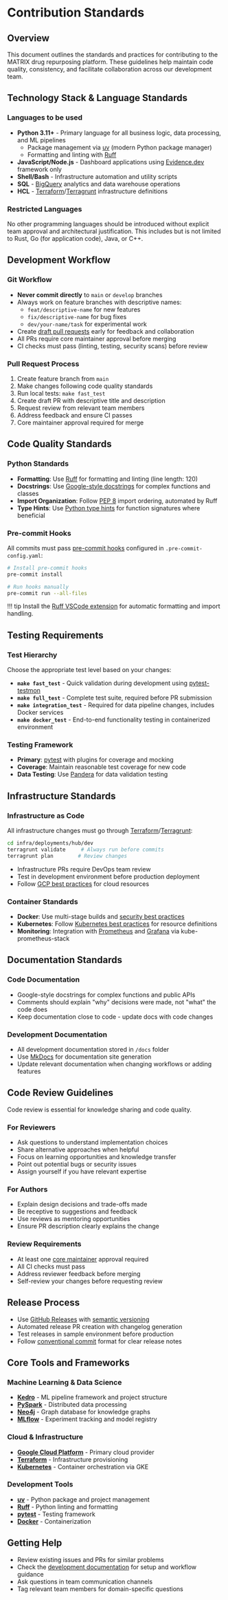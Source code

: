 # Contribution Standards

## Overview

This document outlines the standards and practices for contributing to the MATRIX drug repurposing platform. These guidelines help maintain code quality, consistency, and facilitate collaboration across our development team.

## Technology Stack & Language Standards

### Languages to be used

- **Python 3.11+** - Primary language for all business logic, data processing, and ML pipelines
  - Package management via [uv](https://docs.astral.sh/uv/) (modern Python package manager)
  - Formatting and linting with [Ruff](https://docs.astral.sh/ruff/)
- **JavaScript/Node.js** - Dashboard applications using [Evidence.dev](https://evidence.dev/) framework only
- **Shell/Bash** - Infrastructure automation and utility scripts
- **SQL** - [BigQuery](https://cloud.google.com/bigquery/docs) analytics and data warehouse operations
- **HCL** - [Terraform](https://www.terraform.io/docs)/[Terragrunt](https://terragrunt.gruntwork.io/docs/) infrastructure definitions

### Restricted Languages

No other programming languages should be introduced without explicit team approval and architectural justification. This includes but is not limited to Rust, Go (for application code), Java, or C++.

## Development Workflow

### Git Workflow

- **Never commit directly** to `main` or `develop` branches
- Always work on feature branches with descriptive names:
  - `feat/descriptive-name` for new features
  - `fix/descriptive-name` for bug fixes  
  - `dev/your-name/task` for experimental work
- Create [draft pull requests](https://docs.github.com/en/pull-requests/collaborating-with-pull-requests/proposing-changes-to-your-work-with-pull-requests/about-pull-requests#draft-pull-requests) early for feedback and collaboration
- All PRs require core maintainer approval before merging
- CI checks must pass (linting, testing, security scans) before review

### Pull Request Process

1. Create feature branch from `main`
2. Make changes following code quality standards
3. Run local tests: `make fast_test`
4. Create draft PR with descriptive title and description
5. Request review from relevant team members
6. Address feedback and ensure CI passes
7. Core maintainer approval required for merge

## Code Quality Standards

### Python Standards

- **Formatting**: Use [Ruff](https://docs.astral.sh/ruff/) for formatting and linting (line length: 120)
- **Docstrings**: Use [Google-style docstrings](https://google.github.io/styleguide/pyguide.html#38-comments-and-docstrings) for complex functions and classes
- **Import Organization**: Follow [PEP 8](https://pep8.org/) import ordering, automated by Ruff
- **Type Hints**: Use [Python type hints](https://docs.python.org/3/library/typing.html) for function signatures where beneficial

### Pre-commit Hooks

All commits must pass [pre-commit hooks](https://pre-commit.com/) configured in `.pre-commit-config.yaml`:

```bash
# Install pre-commit hooks
pre-commit install

# Run hooks manually
pre-commit run --all-files
```

!!! tip
    Install the [Ruff VSCode extension](https://marketplace.visualstudio.com/items?itemName=charliermarsh.ruff) for automatic formatting and import handling.

## Testing Requirements

### Test Hierarchy

Choose the appropriate test level based on your changes:

- **`make fast_test`** - Quick validation during development using [pytest-testmon](https://testmon.org/)
- **`make full_test`** - Complete test suite, required before PR submission
- **`make integration_test`** - Required for data pipeline changes, includes Docker services
- **`make docker_test`** - End-to-end functionality testing in containerized environment

### Testing Framework

- **Primary**: [pytest](https://docs.pytest.org/) with plugins for coverage and mocking
- **Coverage**: Maintain reasonable test coverage for new code
- **Data Testing**: Use [Pandera](https://pandera.readthedocs.io/) for data validation testing

## Infrastructure Standards

### Infrastructure as Code

All infrastructure changes must go through [Terraform](https://www.terraform.io/)/[Terragrunt](https://terragrunt.gruntwork.io/):

```bash
cd infra/deployments/hub/dev
terragrunt validate     # Always run before commits
terragrunt plan        # Review changes
```

- Infrastructure PRs require DevOps team review
- Test in development environment before production deployment
- Follow [GCP best practices](https://cloud.google.com/docs/terraform/best-practices-for-terraform) for cloud resources

### Container Standards

- **Docker**: Use multi-stage builds and [security best practices](https://docs.docker.com/develop/security-best-practices/)
- **Kubernetes**: Follow [Kubernetes best practices](https://kubernetes.io/docs/concepts/configuration/overview/) for resource definitions
- **Monitoring**: Integration with [Prometheus](https://prometheus.io/docs/) and [Grafana](https://grafana.com/docs/) via kube-prometheus-stack

## Documentation Standards

### Code Documentation

- Google-style docstrings for complex functions and public APIs
- Comments should explain "why" decisions were made, not "what" the code does
- Keep documentation close to code - update docs with code changes

### Development Documentation

- All development documentation stored in `/docs` folder
- Use [MkDocs](https://www.mkdocs.org/) for documentation site generation
- Update relevant documentation when changing workflows or adding features

## Code Review Guidelines

Code review is essential for knowledge sharing and code quality. 

### For Reviewers

- Ask questions to understand implementation choices
- Share alternative approaches when helpful
- Focus on learning opportunities and knowledge transfer
- Point out potential bugs or security issues
- Assign yourself if you have relevant expertise

### For Authors

- Explain design decisions and trade-offs made  
- Be receptive to suggestions and feedback
- Use reviews as mentoring opportunities
- Ensure PR description clearly explains the change

### Review Requirements

- At least one [core maintainer](https://github.com/orgs/everycure-org/teams/core-maintainers/) approval required
- All CI checks must pass
- Address reviewer feedback before merging
- Self-review your changes before requesting review

## Release Process

- Use [GitHub Releases](https://docs.github.com/en/repositories/releasing-projects-on-github/about-releases) with [semantic versioning](https://semver.org/)
- Automated release PR creation with changelog generation
- Test releases in sample environment before production
- Follow [conventional commit](https://www.conventionalcommits.org/) format for clear release notes

## Core Tools and Frameworks

### Machine Learning & Data Science
- **[Kedro](https://docs.kedro.org/)** - ML pipeline framework and project structure
- **[PySpark](https://spark.apache.org/docs/latest/api/python/)** - Distributed data processing
- **[Neo4j](https://neo4j.com/docs/)** - Graph database for knowledge graphs
- **[MLflow](https://mlflow.org/docs/latest/index.html)** - Experiment tracking and model registry

### Cloud & Infrastructure  
- **[Google Cloud Platform](https://cloud.google.com/docs)** - Primary cloud provider
- **[Terraform](https://www.terraform.io/docs)** - Infrastructure provisioning
- **[Kubernetes](https://kubernetes.io/docs/)** - Container orchestration via GKE

### Development Tools
- **[uv](https://docs.astral.sh/uv/)** - Python package and project management
- **[Ruff](https://docs.astral.sh/ruff/)** - Python linting and formatting
- **[pytest](https://docs.pytest.org/)** - Testing framework
- **[Docker](https://docs.docker.com/)** - Containerization

## Getting Help

- Review existing issues and PRs for similar problems
- Check the [development documentation](../index.md) for setup and workflow guidance
- Ask questions in team communication channels
- Tag relevant team members for domain-specific questions
